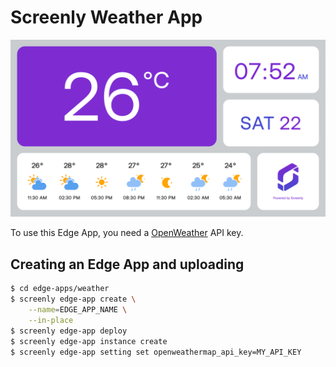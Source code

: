 # Screenly Weather App

![Weather App Preview](static/images/weather-app-preview.png)

To use this Edge App, you need a [OpenWeather](https://openweathermap.org) API key.

## Creating an Edge App and uploading

```bash
$ cd edge-apps/weather
$ screenly edge-app create \
    --name=EDGE_APP_NAME \
    --in-place
$ screenly edge-app deploy
$ screenly edge-app instance create
$ screenly edge-app setting set openweathermap_api_key=MY_API_KEY
```
